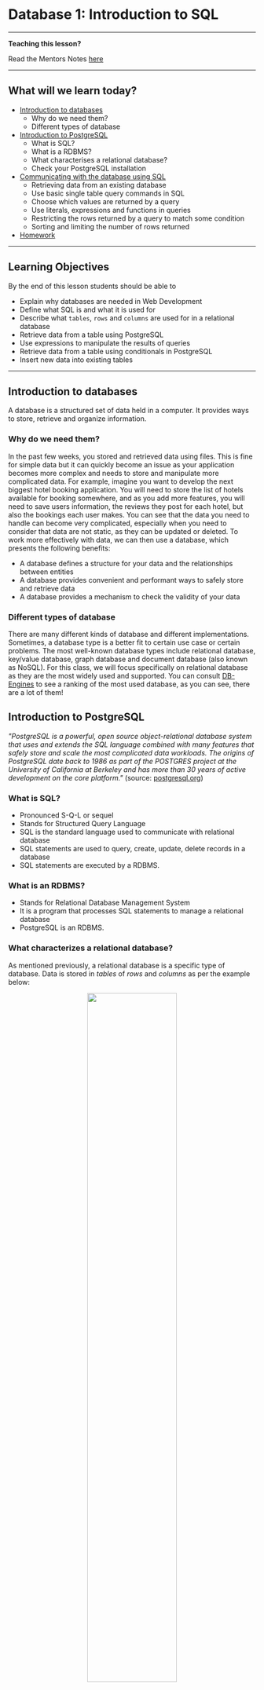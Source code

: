 # Database 1: Introduction to SQL

---

**Teaching this lesson?**

Read the Mentors Notes [here](./mentors.md)

---

## What will we learn today?

- [Introduction to databases](#introduction-to-databases)
  - Why do we need them?
  - Different types of database
- [Introduction to PostgreSQL](#introduction-to-postgresql)
  - What is SQL?
  - What is a RDBMS?
  - What characterises a relational database?
  - Check your PostgreSQL installation
- [Communicating with the database using SQL](#communicating-with-the-database-using-sql)
  - Retrieving data from an existing database
  - Use basic single table query commands in SQL
  - Choose which values are returned by a query
  - Use literals, expressions and functions in queries
  - Restricting the rows returned by a query to match some condition
  - Sorting and limiting the number of rows returned
- [Homework](#homework)

---

## Learning Objectives

By the end of this lesson students should be able to

- Explain why databases are needed in Web Development
- Define what SQL is and what it is used for
- Describe what `tables`, `rows` and `columns` are used for in a relational database
- Retrieve data from a table using PostgreSQL
- Use expressions to manipulate the results of queries
- Retrieve data from a table using conditionals in PostgreSQL
- Insert new data into existing tables

---

## Introduction to databases

A database is a structured set of data held in a computer. It provides ways to store, retrieve and organize information.

### Why do we need them?

In the past few weeks, you stored and retrieved data using files. This is fine for simple data but it can quickly become an issue as your application becomes more complex and needs to store and manipulate more complicated data. For example, imagine you want to develop the next biggest hotel booking application. You will need to store the list of hotels available for booking somewhere, and as you add more features, you will need to save users information, the reviews they post for each hotel, but also the bookings each user makes. You can see that the data you need to handle can become very complicated, especially when you need to consider that data are not static, as they can be updated or deleted. To work more effectively with data, we can then use a database, which presents the following benefits:

- A database defines a structure for your data and the relationships between entities
- A database provides convenient and performant ways to safely store and retrieve data
- A database provides a mechanism to check the validity of your data

### Different types of database

There are many different kinds of database and different implementations. Sometimes, a database type is a better fit to certain use case or certain problems. The most well-known database types include relational database, key/value database, graph database and document database (also known as NoSQL). For this class, we will focus specifically on relational database as they are the most widely used and supported. You can consult [DB-Engines](https://db-engines.com/en/ranking) to see a ranking of the most used database, as you can see, there are a lot of them!

## Introduction to PostgreSQL

_"PostgreSQL is a powerful, open source object-relational database system that uses and extends the SQL language combined with many features that safely store and scale the most complicated data workloads. The origins of PostgreSQL date back to 1986 as part of the POSTGRES project at the University of California at Berkeley and has more than 30 years of active development on the core platform."_ (source: [postgresql.org](https://www.postgresql.org/about/))

### What is SQL?

- Pronounced S-Q-L or sequel
- Stands for Structured Query Language
- SQL is the standard language used to communicate with relational database
- SQL statements are used to query, create, update, delete records in a database
- SQL statements are executed by a RDBMS.

### What is an RDBMS?

- Stands for Relational Database Management System
- It is a program that processes SQL statements to manage a relational database
- PostgreSQL is an RDBMS.

### What characterizes a relational database?

As mentioned previously, a relational database is a specific type of database. Data is stored in _tables_ of _rows_ and _columns_ as per the example below:

<!-- ![table-diagram](table-diagram.png) -->
<p align="center">
  <img src="table-diagram.png" display="block" width="60%"/>
</p>

### Check your PostgreSQL installation

Open a terminal in your laptop and verify the command `psql --version` returns the version of PostgreSQL.

To start using PostgreSQL you first need authorisation using a username and password. You can create these using a shell command from the terminal:
```
  $ sudo -u postgres createuser -P --createdb <name>
```
This will ask for your login password to run the sudo command. The other parts of the line are:

    -u postgres       tells sudo to run createuser as user postgres (set up when you installed postgres)

    createuser        the shell command to create a PostgeSQL user

    -P                (upper case) tells createuser to ask for the new user's password

    --createdb        grants the user the privileges to create databases

    <name>            the new username (hint: make it the same as your o/s username)

Remember the new username and password details - you will need them later.

### Creating a new database

In a terminal, create a new database named `cyf_hotels` with the following command:

```
createdb cyf_hotels
```

Then connect to your database with:

```
psql cyf_hotels
```

## Communicating with the database using SQL

We use SQL to perform actions on the database and initially we can use a terminal-like utility to do this.  The utility is named `psql` and is run using the command:
```
psql <dbname> <username>
```
The command prompt from psql is the database name currently connected:
```
cyf_hotel=>
```
In psql, you can use the command `help` to show the help menu. Within the command prompt, you can enter SQL statements and run them against PostgreSQL. To quit psql, enter the command `\q`.

Download the following file to a directory on your computer. This file creates the sample data you can use for the following sections. To do this, click the file to open it in a github formatted page, then right click the Raw button in the bar just above the code and select Save As (or Save Link As or similar) to save it:

- [`build-hotel.sql`](./sql/build-hotel.sql)

Once you have the file downloaded to a known directory, execute the file `build-hotel.sql` from `psql` as shown below (replace `/your/sql/path/` with the path to the download directory used above):

```SQL
\include /your/sql/path/build-hotel.sql
```

Check that you have built all the required tables:

```sql
\dt
```
You should see a listing of your tables as follows (with your own username as owner):
```
            List of relations
    Schema |     Name      | Type  | Owner
    --------+---------------+-------+-------
    public | customers     | table | keith
    public | invoices      | table | keith
    public | reservations  | table | keith
    public | room_types    | table | keith
    public | rooms         | table | keith
    (5 rows)
```

## The SELECT Statement
We are first going to look at retrieving data from the database so we can examine it and later, use it in our applications.

To get data out of a table you use the SELECT statement (or command):
```sql
SELECT ... FROM ...;
```
For example:
```sql
SELECT name, phone, country FROM customers;
```
SQL commands entered in the psql command line tool are terminated with a semicolon (;). The SQL command can extend across several lines, but each keyword, name or value cannot be split over more than one line. For example:

```sql
SELECT name,
       phone,
       country
  FROM
       customers;
```
is the same as the previous example.

You can use `SELECT * FROM ...` to return all the columns of the table. For example:

```sql
SELECT * FROM rooms;
```
This is also a useful command to see what columns exist in a table. You can also use the `\d <table_name>` psql command to describe the table.

Note that the use of UPPER/lower case is only to emphasise and differentiate the SQL keywords (upper case) from the other names (lower case) e.g. column and table names. SQL keywords are not case-sensitive.


## Exercise 1
1. List the name, phone and email of all customers
2. List all the details of rooms
3. List the customer id, checkin date and number of guests from reservations

---
## Some Useful `psql` Commands
The `psql` commands are not SQL and are specific to PostgreSQL (although most other RDBMS's have commands to perform similar jobs). These commands let you display information, execute system commands, etc. Use \\? to display a summary of all the `psql` commands.

Display a list of available tables in the database:

    \dt

Display the definition of a table:

    \d <table name>

Display help for SQL commands:

    \h [command]

Display a summary of the psql (backslash) commands:

    \?

Exit (quit) from psql:

    \q

Note that `psql` commands ARE case sensitive, unlike SQL commands.

---
## Exercise 2
1.  Display the definition of the `customers` table
2.  Display the help for the SELECT command (Note: we will not be covering ALL of this syntax!)
3.  Read the psql command help and find out what \dS does then try it

---
## Displaying More Than Just Columns
You can use expressions in SQL:
```sql
SELECT room_no, rate * 0.85 FROM rooms;
+---------+-------------+
| room_no | rate * 0.85 |
+---------+-------------+
|     101 |     72.2500 |
|     102 |     72.2500 |
|     103 |     72.2500 |
  ...
```
Use a **column alias** to give the expression a meaningful name:
```sql
SELECT room_no,
       rate * 0.85 AS discounted_rate
    FROM rooms;
+---------+-----------------+
| room_no | discounted_rate |
+---------+-----------------+
|     101 |         72.2500 |
|     102 |         72.2500 |
|     103 |         72.2500 |
```
Here, the query uses the alias as the column heading. Aliases can also be used in other contexts - more on this later...

---
## Expressions in SQL
As with Javascript you can use a variety of 'operators' to define expressions in SQL.

Arithmetic:

    *   Multiply

    /   Divide

    +   Add

    -   Subtract

    %   Modulo (remainder)

    (...) Parentheses (to override precedence)

String:

    ||  Concatenation

For example, to display the weekly rate for a room (with 10% weekly discount):
```sql
SELECT room_no, room_type, rate * 7 * 0.90 from rooms;
```
You can change the column heading using a **column alias**:
```sql
SELECT room_no, room_type, rate * 7 * 0.90 as weekly_rate from rooms;
```
Use string concatenation to glue character data together:
```sql
SELECT 'Customer name = ' || name FROM customers;
```
---
## Choosing the Rows
You can choose which rows to display by specifying some condition that must be matched:
```sql
SELECT id, name, phone, email, country
  FROM customers
  WHERE country = 'France';

 id  |        name        |      phone       |            email            | country
-----+--------------------+------------------+-----------------------------+---------
 9   | Laurence Lebihan   | 91.24.4555       | laurence.lebihan@xmzx.net   | France
 12  | Carine Schmitt     | 40.32.2555       | carine.schmitt@dftu.net     | France
 15  | Janine Labrune     | 40.67.8555       | janine.labrune@dlsh.net     | France
 25  | Mary Saveley       | 78.32.5555       | mary.saveley@yppl.net       | France
 34  | Martine Rancé      | 20.16.1555       | martine.rancé@xeqs.net      | France
 35  | Marie Bertrand     | (1) 42.34.2555   | marie.bertrand@glut.net     | France
 49  | Frédérique Citeaux | 88.60.1555       | frédérique.citeaux@vekn.net | France
 59  | Annette Roulet     | 61.77.6555       | annette.roulet@lgha.net     | France
 62  | Daniel Da Silva    | +33 1 46 62 7555 | daniel.da.silva@hijy.net    | France
 63  | Daniel Tonini      | 30.59.8555       | daniel.tonini@mxvw.net      | France
 91  | Laurence Lebihan   | 91.24.4555       | laurence.lebihan@xmzx.net   | France
 92  | Paul Henriot       | 26.47.1555       | paul.henriot@uwua.net       | France
 106 | Dominique Perrier  | (1) 47.55.6555   | dominique.perrier@bdim.net  | France
(13 rows)
```
You can use comparison operators =, <, >, <=, >=, != (or <>)

Note: use only one = (equals) symbol to test for equality

When comparing numbers no punctuation is needed around the value, for example, `WHERE rate > 100`.

When comparing character data or dates you must enclose the values in single quotes (apostrophes), for example, `WHERE name = 'Mary Saveley'`.

Only the rows that match the comparison test (called a predicate) are returned by the query. The predicate can use columns not returned by the query,

### Combining Tests in a Predicate
Use AND and OR to combine tests:
```sql
SELECT * FROM reservations
   WHERE room_no >= 200
     AND room_no < 300
     AND checkin_date >= '2018-01-01';
```
This lists reservations for rooms on the second floor (rooms 200 - 299) since the start of 2018. Note the format of the date value - this conforms to the ISO 8601 standard and should be used in preference to any other format to avoid ambiguity.

Another example - to find cheap or Premier rooms on floors 1 and 2 - we might try this to start with:
```sql
SELECT * FROM rooms
   WHERE room_type = 'PREMIER'
      OR rate < 100.00
     AND room_no < 300;
```
This isn't quite right - it returns rooms on the 3rd and 4th floors. Why?

### Overriding Evaluation Order
Just like any programming language, SQL has an evaluation order (precedence). For example, multiply and divide take precedence over add and subtract, so that:
```sql
SELECT rate + 20 * 0.85 from rooms;
```
is not the same as:
```sql
SELECT (rate + 20) * 0.85 from rooms;
```
We can override the normal precedence by using parentheses `(...)` around parts of the expression, just as in JavaScript.

With compound predicates AND takes precedence over OR, so that to make the query give the intended results we need to use:
```sql
SELECT * FROM rooms
   WHERE (room_type = 'PREMIER'
      OR rate < 100.00)
     AND room_no < 300;
```
---
## More Predicate Types
The BETWEEN operator has the form `a BETWEEN b AND c` : checks that a is in the range b - c inclusive. For example:
```sql
SELECT ... WHERE price BETWEEN 100 AND 250 ...
```
Note that the AND in this case is not combining multiple predicates, it's part of the BETWEEN operator.

The IN operator, `a IN (b, c, d, ...)` checks if the value of a is equal to any of b, c, d, etc... For example:
```sql
SELECT ... WHERE room_no IN (201, 202, 204, 206) ...
```
Both the BETWEEN and the IN operators can be inverted using:
```sql
  ... a NOT BETWEEN b AND c ...

  ... a NOT IN (b, c, d, ...)
```
The LIKE operator tests for a match against a wildcard string as `a LIKE b` where a is being tested and b is the wildcard string. The wildcard string contains text to be matched along with wildcard symbols '%' and '_'.
* `%` (percent)     matches any number of any characters
* `_` (underscore)  matches exactly one of any character

For example:

`name LIKE 'A%'`    matches names starting with 'A'

`name LIKE '_a%'`   matches names that have 'a' as the 2nd character (note the initial underscore '_')

`name LIKE '%ow%'`  matches names containing the sequence 'ow' anywhere in the name

LIKE can be inverted using `a NOT LIKE b`

If you need to match for a string that includes one of the wildard characters you can use the 'escape' character, which defaults to '\\' (backslash). For example:

`str LIKE '% discount = 5\% %'`    matches any value in str that contains 'discount = 5%'

LIKE is case sensitive in many SQL implementations so to make a case insensitive match you should either convert the tested value to either all upper or all lower case, for example:

`lower(name) LIKE '%b%'`    matches any name that contains the letters B or b

Note: PostgreSQL also has the non-standard operator ILIKE that can perform a case-insensitive comparison - but avoid this to make code more portable.

---
## Exercise 3
1.  Which customers are from Norway?
2.  Which rooms can accommodate more than two people?
3.  Which invoices are dated after one month ago?
4.  How would last month's invoices change if we gave a discount of 15%
5.  List all customers whose second name starts with 'M' (hint: there's a space before the second name)

---
### Using SQL Functions
You can use the built-in functions of SQL just as you can in JavaScript, but note that they are different (this is true of most programming languages) but there are also differences between SQL implementations.

You use functions to change values, usually of columns, wherever you can use a column, for example, in the selected list of values:
```sql
SELECT name, length(name) AS namelen, upper(email)
  FROM customers;
```
This query also uses a column alias (namelen) to provide a meaningful column heading.

Functions are available that operate on all different datatypes.

Country names are mixed case so to make sure we always match regardless of the stored case we can use the `lower` function to find all customers from Manchester, UK:
```sql
SELECT * FROM customers
   WHERE lower(country) = 'uk'
     AND city = 'Manchester';
```
Assuming room rates include VAT at 20%, list room rates after VAT increases to 23.5% (from 20%), but round to the nearest pound:
```sql
SELECT room_no, room_type, rate AS old_rate,
       round(rate * 100/120 * 123.5/100) AS new_rate
   FROM rooms;
```
*For further information on SQL functions see the official PostgreSQL documentation at https://www.postgresql.org/docs/12/functions.html (for version 12 - for other versions change 12 to the required version)*

---
### Date and Time in SQL
In SQL dates and times are held in an internal format but are represented externally (when entering values and displaying them) as strings;
*   Text date format:   'YYYY-MM-DD'    e.g. '2018-07-21' = 21 July 2018
*   Time format:        'HH:mm:SS.ddd'  e.g. '14:32'
*   Date/Time format:   'YYYY-MM-DD HH:mm:SS.ddd'   e.g. '2018-07-21 15:26:04'

You can perform arithmetic on dates and times, for example:
```sql
SELECT cust_id, room_no, checkin_date,
       checkout_date - checkin_date AS nights
   FROM reservations
   WHERE checkout_date = current_date + 1;
```
This query performs subtraction of one date from another (`checkout_date - checkin_date`) to calculate the number of nights the customer has stayed. It also performs addition (`current_date + 1`) to get tomorrow's date so that it lists all reservations that will be checking out tomorrow.

Note: `current_date` is a postgres function that returns the current date.

Also note that there are many ways to get the same result - you may explore those for yourself.

You can also represent time intervals but the representations can be complicated and we shall not cover them here.

---
## Exercise 4
1.  Write a query to check that all booking dates are before their checkin dates
2.  We plan to offer a discount of 10% on all Premier and Premier Plus rooms next month. How much would we gain on each room if occupancy rose by 5 nights over the month.
3.  List all reservations for this month and the number of nights booked.

---
## Eliminating Duplicates
"Which nationalities visit our hotel?":
```sql
SELECT country FROM customers;
```
But how many values do you see returned for each country? If two customers come from a particular country that country will appear twice in the output. If more than two come from the same country then... But we only need to know the different countries.

To see each country only once, use the keyword DISTINCT, as follows:
```sql
SELECT DISTINCT country FROM customers;
```
The keyword DISTINCT must appear immediately after the keyword SELECT. If more than one column is selected then DISTINCT applies to the combined values of those columns.

---
## Ordering the Returned Rows
If you want to see the data in a specific order, e.g. "List all customers alphabetically by name within each country":
```sql
SELECT id, name, phone, email, country
    FROM customers
    ORDER BY country, name;
```
You can can add ASC (ascending, the default) or DESC (descending) after each column name in the ORDER BY clause to control the direction of sorting.

For example:
```sql
SELECT id, name, country, city
    FROM customers
    ORDER BY country DESC, city;
```
This will sort the data into descending alphabetic order of country then ascending order of city name within each country. The output will look something like this:
```
 id  |          name           |   country    |       city        
-----+-------------------------+--------------+-------------------
  28 | Kelvin Leong            | USA          | Allentown
  96 | Juri Yoshido            | USA          | Boston
 132 | Valarie Franco          | USA          | Boston
 100 | Allen Nelson            | USA          | Brickhaven
  46 | Miguel Barajas          | USA          | Brickhaven
  43 | Leslie Taylor           | USA          | Brickhaven
  37 | Julie King              | USA          | Bridgewater
 130 | Sue Taylor              | USA          | Brisbane
 124 | Steve Thompson          | USA          | Burbank
  29 | Juri Hashimoto          | USA          | Burlingame
  36 | Jerry Tseng             | USA          | Cambridge
  70 | Marta Hernandez         | USA          | Cambridge
 112 | Dan Lewis               | USA          | Glendale
  52 | Mary Young              | USA          | Glendale
  13 | Jean King               | USA          | Las Vegas
  89 | Brian Chandler          | USA          | Los Angeles
  97 | Dorothy Young           | USA          | Nashua
  83 | William Brown           | USA          | Newark
 120 | Violeta Benitez         | USA          | New Bedford
  79 | Wing Huang              | USA          | New Bedford
 116 | Leslie Murphy           | USA          | New Haven
       . . .
```

Note: you can order by columns that are not returned by the query.

### Limiting the Number of Rows
You can reduce the number of rows returned by using the LIMIT clause at the end of the query:
```sql
SELECT id, name, phone, email, country
  FROM customers
  ORDER BY country, name
  LIMIT 20;
```
The LIMIT clause is not normally used without the ORDER BY clause - without the ORDER BY clause rows can be returned in any arbitrary sequence.

Not all SQL implementations of SQL support LIMIT, some use TOP while Oracle uses ROWNUM.

---
## Exercise 5

1.  List the different room types and rates for all rooms avoiding duplicates.
2.  List customers' names addresses and phone numbers in alphabetic order of names.
3.  List customers' names, addresses, city and country in ascending order of country then reverse order of city within country.
4.  List the room number, type and the cost of staying 5 nights in each of the top 15 most expensive rooms.

---

### Inserting data

To add new data to a table use the INSERT command that has the following format:
```sql
INSERT INTO table_name (column_name, ...)
       VALUES (value, ...)
```
For example:
```sql
INSERT INTO customers (name, email, address, city, postcode, country)
  VALUES ('John Smith','j.smith@johnsmith.org',
          '11 New Road','Liverpool','L10 2AB','UK');
```
Note that the order of values in the `VALUES (...)` clause must correspond to the columns in the column name list. The first value is stored in the first named column, the second value in the second named column and so forth.

#### Exercise 6

- Insert yourself in the `customers` table. Query the table to check your new data.
- Insert a new room type of PENTHOUSE with a default rate of 185.00.
- Add two new rooms, 501 and 502, of type PENTHOUSE and set the rate to the same as the default for that room type.
- Try to insert a reservation for a customer id that does not exist in the `customers` table (for example ID `1000`). What is happening and why?

---
## Summary

In this lesson you have learned the use of databases and how relational databases are structured. You've also learned how to use basic single-table query commands in SQL and some of the special 'backslash' commands in `psql`. You have used the SELECT command to control the columns and values that are returned, the DISTINCT, ORDER BY and LIMIT clauses to control the order and numbers of rows returned and you've used the WHERE clause to choose the rows that you access. You have learned the INSERT command to add new data to the database

Next week we shall go on to more complex query constructs including joins, updates and deletes along with incorporating SQL into a node.js server.

## Homework

First complete all the exercises for this lesson if you haven't managed to finish them all.

All of the homework can be found in [this repository](https://github.com/KeithBremer/Databases-Homework).

### Submission

Fork and clone the repository above to get the homework for this week.

Create a new branch from `Master` to start working on this weeks homework. It should be called `[YOUR_NAME]/Week1`.

When you have completed the homework create a pull request back to the `CodeYourFuture/Databases-Homework` repository so your teach can feedback on it.

### Tasks

You should complete all of the tasks in **Week 1** of the [Database Homework repository](https://github.com/KeitBremer/Databases-Homework).
